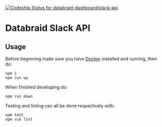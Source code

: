 [ ![Codeship Status for databraid-dashboard/slack-api](https://app.codeship.com/projects/623bb170-6021-0135-e845-2e6fa0f02ff3/status?branch=master)](https://app.codeship.com/projects/239348)

# Databraid Slack API



## Usage

Before beginning make sure you have [Docker](https://www.docker.com/) installed and running, then do:

```
npm i
npm run up
```

When finished developing do:

```
npm run down
```

Testing and linting can all be done respectively with:

```
npm test
npm run lint
```
